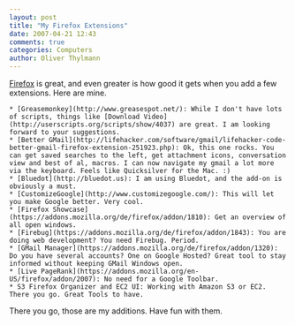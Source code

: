 ```yaml
---
layout: post
title: "My Firefox Extensions"
date: 2007-04-21 12:43
comments: true
categories: Computers
author: Oliver Thylmann
---
```









[Firefox](http://getfirefox.com/) is great, and even greater is how good it gets when you add a few extensions. Here are mine.

	* [Greasemonkey](http://www.greasespot.net/): While I don't have lots of scripts, things like [Download Video](http://userscripts.org/scripts/show/4037) are great. I am looking forward to your suggestions.
	* [Better GMail](http://lifehacker.com/software/gmail/lifehacker-code-better-gmail-firefox-extension-251923.php): Ok, this one rocks. You can get saved searches to the left, get attachment icons, conversation view and best of al, macros. I can now navigate my gmail a lot more via the keyboard. Feels like Quicksilver for the Mac. :)
	* [Bluedot](http://bluedot.us): I am using Bluedot, and the add-on is obviously a must.
	* [CustomizeGoogle](http://www.customizegoogle.com/): This will let you make Google better. Very cool.
	* [Firefox Showcase](https://addons.mozilla.org/de/firefox/addon/1810): Get an overview of all open windows.
	* [Firebug](https://addons.mozilla.org/de/firefox/addon/1843): You are doing web development? You need Firebug. Period.
	* [GMail Manager](https://addons.mozilla.org/de/firefox/addon/1320): Do you have several accounts? One on Google Hosted? Great tool to stay informed without keeping GMail Windows open.
	* [Live PageRank](https://addons.mozilla.org/en-US/firefox/addon/2007): No need for a Google Toolbar.
	* S3 Firefox Organizer and EC2 UI: Working with Amazon S3 or EC2. There you go. Great Tools to have.

There you go, those are my additions. Have fun with them.

